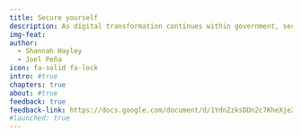 ```yaml
---
title: Secure yourself
description: As digital transformation continues within government, security is often treated as an add-on option, rather than a standard service package. From ransomware to downed operations, the costs (financial and citizen trust) of a casual approach to security are too high to be ignored. When it comes to digital government, security is no longer optional.
img-feat: 
author: 
  - Shannah Hayley
  - Joel Peña
icon: fa-solid fa-lock
intro: #true
chapters: true
about: #true
feedback: true
feedback-link: https://docs.google.com/document/d/1YdnZzksDDn2c7KheXje2pM0mdL10mVgg9wNrJnJpXx0/edit?usp=sharing
#launched: true
---
```



